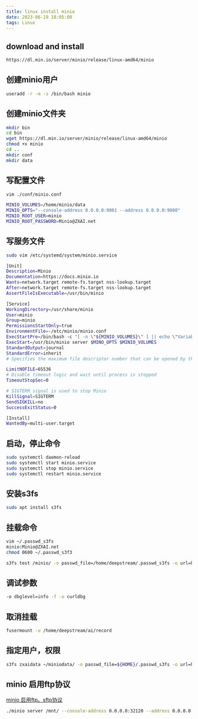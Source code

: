 ```yaml
---
title: linux install minio
date: 2023-06-19 18:05:00
tags: Linux
---
```


## download and install

```bash
https://dl.min.io/server/minio/release/linux-amd64/minio
```

## 创建minio用户

```bash
useradd -r -m -s /bin/bash minio
```

## 创建minio文件夹

```bash
mkdir bin
cd bin
wget https://dl.min.io/server/minio/release/linux-amd64/minio
chmod +x minio
cd ..
mkdir conf
mkdir data
```

## 写配置文件

```bash
vim ./conf/minio.conf

MINIO_VOLUMES=/home/minio/data
MINIO_OPTS="--console-address 0.0.0.0:9001 --address 0.0.0.0:9000"
MINIO_ROOT_USER=minio
MINIO_ROOT_PASSWORD=Minio@ZXAI.net
```

## 写服务文件

```bash
sudo vim /etc/systemd/system/minio.service

[Unit]
Description=Minio
Documentation=https://docs.minio.io
Wants=network.target remote-fs.target nss-lookup.target
After=network.target remote-fs.target nss-lookup.target
AssertFileIsExecutable=/usr/bin/minio

[Service]
WorkingDirectory=/usr/share/minio
User=minio
Group=minio
PermissionsStartOnly=true
EnvironmentFile=-/etc/minio/minio.conf
ExecStartPre=/bin/bash -c "[ -n \"${MINIO_VOLUMES}\" ] || echo \"Variable MINIO_VOLUMES not set in /etc/minio/minio.conf\""
ExecStart=/usr/bin/minio server $MINO_OPTS $MINIO_VOLUMES
StandardOutput=journal
StandardError=inherit
# Specifies the maximum file descriptor number that can be opened by this process

LimitNOFILE=65536
# Disable timeout logic and wait until process is stopped
TimeoutStopSec=0

# SIGTERM signal is used to stop Minio
KillSignal=SIGTERM
SendSIGKILL=no
SuccessExitStatus=0

[Install]
WantedBy=multi-user.target
```

## 启动，停止命令

```bash
sudo systemctl daemon-reload
sudo systemctl start minio.service
sudo systemctl stop minio.service
sudo systemctl restart minio.service
```

## 安装s3fs

```bash
sudo apt install s3fs
```

## 挂载命令

```bash
vim ~/.passwd_s3fs
minio:Minio@ZXAI.net
chmod 0600 ~/.passwd_s3f3
```

```bash
s3fs test /minio/ -o passwd_file=/home/deepstream/.passwd_s3fs -o url=http://15.112.116.115:9010/ -o use_path_request_style -o umask=0002 -o uid=1000,gid=1000
```

## 调试参数

```bash
-o dbglevel=info -f -o curldbg
```

## 取消挂载

```bash
fusermount -u /home/deepstream/ai/record
```

## 指定用户，权限

```bash
s3fs zxaidata ~/miniodata/ -o passwd_file=${HOME}/.passwd_s3fs -o url=http://15.112.116.115:9010/ -o use_path_request_style -o dbglevel=info -f -o curldbg -o umask=003 -o uid=1000,gid=1000
```

## minio 启用ftp协议

[minio 启用ftp。sftp协议](https://minio.org.cn/docs/cn/minio/linux/developers/file-transfer-protocol.html)

```bash
./minio server /mnt/ --console-address 0.0.0.0:32120 --address 0.0.0.0:32119 --ftp="address=:32121" --ftp="passive-port-range=32122-42122"
```
